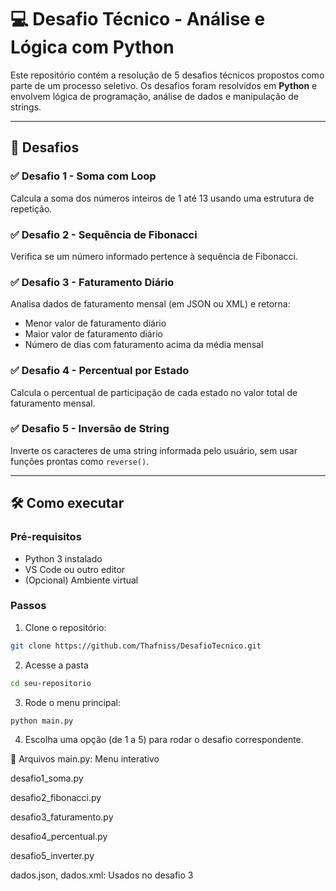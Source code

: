 # 💻 Desafio Técnico - Análise e Lógica com Python

Este repositório contém a resolução de 5 desafios técnicos propostos como parte de um processo seletivo. Os desafios foram resolvidos em **Python** e envolvem lógica de programação, análise de dados e manipulação de strings.

---

## 🧠 Desafios

### ✅ Desafio 1 - Soma com Loop
Calcula a soma dos números inteiros de 1 até 13 usando uma estrutura de repetição.

### ✅ Desafio 2 - Sequência de Fibonacci
Verifica se um número informado pertence à sequência de Fibonacci.

### ✅ Desafio 3 - Faturamento Diário
Analisa dados de faturamento mensal (em JSON ou XML) e retorna:
- Menor valor de faturamento diário
- Maior valor de faturamento diário
- Número de dias com faturamento acima da média mensal

### ✅ Desafio 4 - Percentual por Estado
Calcula o percentual de participação de cada estado no valor total de faturamento mensal.

### ✅ Desafio 5 - Inversão de String
Inverte os caracteres de uma string informada pelo usuário, sem usar funções prontas como `reverse()`.

---

## 🛠️ Como executar

### Pré-requisitos

- Python 3 instalado
- VS Code ou outro editor
- (Opcional) Ambiente virtual

### Passos

1. Clone o repositório:
```bash
git clone https://github.com/Thafniss/DesafioTecnico.git
```
2. Acesse a pasta
```bash
cd seu-repositorio
```
3. Rode o menu principal:
 ```bash
 python main.py
 ```
4. Escolha uma opção (de 1 a 5) para rodar o desafio correspondente.



📁 Arquivos
main.py: Menu interativo

desafio1_soma.py

desafio2_fibonacci.py

desafio3_faturamento.py

desafio4_percentual.py

desafio5_inverter.py

dados.json, dados.xml: Usados no desafio 3


